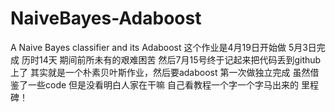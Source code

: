 # NaiveBayes-Adaboost
A Naive Bayes classifier  and its Adaboost
这个作业是4月19日开始做 5月3日完成 历时14天 期间前所未有的艰难困苦
然后7月15号终于记起来把代码丢到github上了
其实就是一个朴素贝叶斯作业，然后要adaboost
第一次做独立完成 虽然借鉴了一些code 但是没看明白人家在干嘛 
自己看教程一个字一个字马出来的
里程碑！
